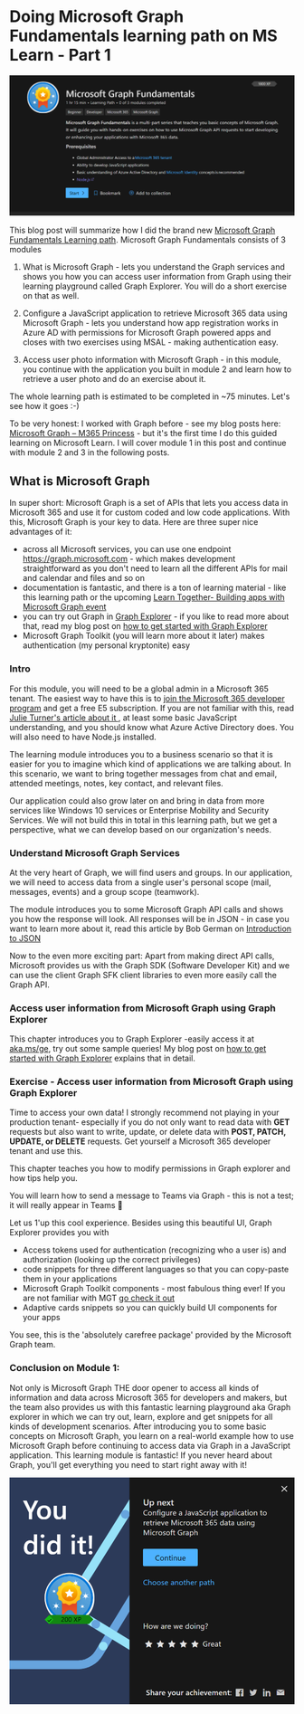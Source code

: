# Doing Microsoft Graph Fundamentals learning path on MS Learn - Part 1

![Microsoft Graph Fundamentals LearningPath](https://github.com/LuiseFreese/blog/blob/main/media/GraphFun/GraphFun.png)

This blog post will summarize how I did the brand new [Microsoft Graph Fundamentals Learning path](https://docs.microsoft.com/en-us/learn/paths/m365-msgraph-fundamentals/). Microsoft Graph Fundamentals consists of 3 modules

1. What is Microsoft Graph - lets you understand the Graph services and shows you how you can access user information from Graph using their learning playground called Graph Explorer. You will do a short exercise on that as well.

2. Configure a JavaScript application to retrieve Microsoft 365 data using Microsoft Graph - lets you understand how app registration works in Azure AD with permissions for Microsoft Graph powered apps and closes with two exercises using MSAL - making authentication easy. 
	
3. Access user photo information with Microsoft Graph - in this module, you continue with the application you built in module 2 and learn how to retrieve a user photo and do an exercise about it. 

The whole learning path is estimated to be completed in ~75 minutes. Let's see how it goes :-) 

To be very honest: I worked with Graph before - see my blog posts here: [Microsoft Graph – M365 Princess](https://m365princess.com/category/microsoft-graph/) - but it's the first time I do this guided learning on Microsoft Learn. I will cover module 1 in this post and continue with module 2 and 3 in the following posts. 

## What is Microsoft Graph

In super short: Microsoft Graph is a set of APIs that lets you access data in Microsoft 365 and use it for custom coded and low code applications. With this, Microsoft Graph is your key to data. Here are three super nice advantages of it: 

* across all Microsoft services, you can use one endpoint https://graph.microsoft.com - which makes development straightforward as you don't need to learn all the different APIs for mail and calendar and files and so on
* documentation is fantastic, and there is a ton of learning material - like this learning path or the upcoming [Learn Together- Building apps with Microsoft Graph event ](https://learntogether-graph.splashthat.com/)
* you can try out Graph in [Graph Explorer](https://aka.ms/ge) - if you like to read more about that, read my blog post on [how to get started with Graph Explorer](https://m365princess.com/how-to-get-started-with-graph-explorer/)
* Microsoft Graph Toolkit (you will learn more about it later) makes authentication (my personal kryptonite) easy

### Intro

For this module, you will need to be a global admin in a Microsoft 365 tenant. The easiest way to have this is to [join the Microsoft 365 developer program](https://developer.microsoft.com/en-us/microsoft-365/dev-program) and get a free E5 subscription. If you are not familiar with this, read [Julie Turner's article about it ](https://techcommunity.microsoft.com/t5/microsoft-365-pnp-blog/what-is-a-dev-tenant-and-why-would-you-want-one/ba-p/2036610), at least some basic JavaScript understanding, and you should know what Azure Active Directory does. You will also need to have Node.js installed. 

The learning module introduces you to a business scenario so that it is easier for you to imagine which kind of applications we are talking about. In this scenario, we want to bring together messages from chat and email, attended meetings, notes, key contact, and relevant files. 

Our application could also grow later on and bring in data from more services like Windows 10 services or Enterprise Mobility and Security Services. We will not build this in total in this learning path, but we get a perspective, what we can develop based on our organization's needs.

### Understand Microsoft Graph Services

At the very heart of Graph, we will find users and groups. In our application, we will need to access data from a single user's personal scope (mail, messages, events) and a group scope (teamwork). 

The module introduces you to some Microsoft Graph API calls and shows you how the response will look. All responses will be in JSON - in case you want to learn more about it, read this article by Bob German on [Introduction to JSON](https://techcommunity.microsoft.com/t5/microsoft-365-pnp-blog/introduction-to-json/ba-p/2049369)

Now to the even more exciting part: Apart from making direct API calls, Microsoft provides us with the Graph SDK (Software Developer Kit) and we can use the client Graph SFK client libraries to even more easily call the Graph API. 

### Access user information from Microsoft Graph using Graph Explorer

This chapter introduces you to Graph Explorer -easily access it at [aka.ms/ge](https://aka.ms/ge), try out some sample queries! My blog post on [how to get started with Graph Explorer](https://m365princess.com/how-to-get-started-with-graph-explorer/) explains that in detail. 

### Exercise - Access user information from Microsoft Graph using Graph Explorer

Time to access your own data! I strongly recommend not playing in your production tenant- especially if you do not only want to read data with **GET** requests but also want to write, update, or delete data with **POST, PATCH, UPDATE, or DELETE** requests. Get yourself a Microsoft 365 developer tenant and use this. 

This chapter teaches you how to modify permissions in Graph explorer and how tips help you. 

You will learn how to send a message to Teams via Graph - this is not a test; it will really appear in Teams 🚀

Let us 1'up this cool experience. Besides using this beautiful UI, Graph Explorer provides you with 
* Access tokens used for authentication (recognizing who a user is) and authorization (looking up the correct privileges)
* code snippets for three different languages so that you can copy-paste them in your applications
* Microsoft Graph Toolkit components - most fabulous thing ever! If you are not familiar with MGT [go check it out ](https://www.youtube.com/watch?v=TbAZHvB5NEk)
* Adaptive cards snippets so you can quickly build UI components for your apps

You see, this is the 'absolutely carefree package' provided by the Microsoft Graph team. 

### Conclusion on Module 1: 

Not only is Microsoft Graph THE door opener to access all kinds of information and data across Microsoft 365 for developers and makers, but the team also provides us with this fantastic learning playground aka Graph explorer in which we can try out, learn, explore and get snippets for all kinds of development scenarios. After introducing you to some basic concepts on Microsoft Graph, you learn on a real-world example how to use Microsoft Graph before continuing to access data via Graph in a JavaScript application. This learning module is fantastic! If you never heard about Graph, you'll get everything you need to start right away with it! 

![Microsoft Graph Fundamentals - You did it](https://github.com/LuiseFreese/blog/blob/main/media/GraphFun/GraphFun-youdidit1.png)


